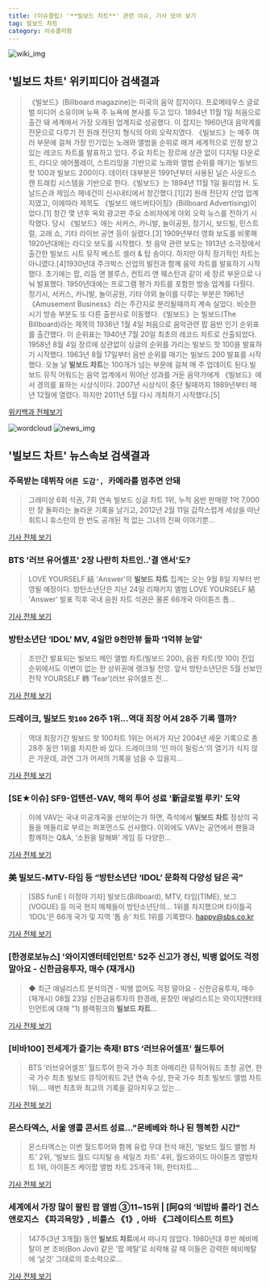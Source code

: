 ```yaml
---
title: (이슈클립) '**빌보드 차트**' 관련 이슈, 기사 모아 보기
tag: 빌보드 차트
category: 이슈클리핑
---
```

![wiki_img](https://user-images.githubusercontent.com/42597476/44503234-41136a80-a6d0-11e8-9071-6fc6418eafe4.png)
## **'**빌보드 차트**'** 위키피디아 검색결과
>《빌보드》(Billboard magazine)는 미국의 음악 잡지이다. 프로메테우스 글로벌 미디어 소유이며 뉴욕 주 뉴욕에 본사를 두고 있다. 1894년 11월 1일 처음으로 출간 돼 세계에서 가장 오래된 업계지로 성공했다. 이 잡지는 1960년대 음악계를 전문으로 다루기 전 원래 전단지 형식의 야외 오락지였다. 《빌보드》는 매주 여러 부문에 걸쳐 가장 인기있는 노래와 앨범을 순위로 매겨 세계적으로 인정 받고 있는 레코드 차트를 발표하고 있다. 주요 차트는 장르에 상관 없이 디지털 다운로드, 라디오 에어플레이, 스트리밍을 기반으로 노래와 앨범 순위를 매기는 빌보드 핫 100과 빌보드 200이다. 데이터 대부분은 1991년부터 사용된 닐슨 사운드스캔 트래킹 시스템을 기반으로 한다.《빌보드》는 1894년 11월 1일 윌리엄 H. 도날드슨과 제임스 헤네건이 신시내티에서 창간했다.[1][2] 원래 전단지 산업 업계지였고, 이에따라 제목도 《빌보드 애드버타이징》(Billboard Advertising)이었다.[1] 창간 몇 년후 옥외 광고판 주요 소비자에게 야외 오락 뉴스를 전하기 시작했다. 당시 《빌보드》에는 서커스, 카니발, 놀이공원, 정기시, 보드빌, 민스트럴, 고래 쇼, 기타 라이브 공연 등이 실렸다.[3] 1909년부터 영화 보도를 비롯해 1920년대에는 라디오 보도를 시작했다. 첫 음악 관련 보도는 1913년 소극장에서 출간한 빌보드 시트 뮤직 베스트 셀러 & 탑 송이다. 하지만 아직 정기적인 차트는 아니였다.[4]1930년대 주크박스 산업의 발전과 함께 음악 차트를 발표하기 시작했다. 초기에는 팝, 리듬 앤 블루스, 컨트리 앤 웨스턴과 같이 세 장르 부문으로 나눠 발표했다. 1950년대에는 프로그램 평가 차트를 포함한 방송 업계를 다뤘다. 정기시, 서커스, 카니발, 놀이공원, 기타 야외 놀이를 다루는 부분은 1961년 《Amusement Business》라는 주간지로 분리될때까지 계속 실었다. 비슷한 시기 방송 부분도 또 다른 출판사로 이동했다.《빌보드》는 빌보드(The Billboard)라는 제목의 1936년 1월 4일 처음으로 음악관련 팝 음반 인기 순위표를 출간했다. 이 순위표는 1940년 7월 20일 최초의 레코드 차트로 산출되었다. 1958년 8월 4일 장르에 상관없이 싱글의 순위를 가리는 빌보드 핫 100을 발표하기 시작했다. 1963년 8월 17일부터 음반 순위를 매기는 빌보드 200 발표를 시작했다. 오늘 날 **빌보드 차트**는 100개가 넘는 부문에 걸쳐 매 주 업데이트 된다.빌보드 뮤직 어워드는 음악 업계에서 뛰어난 성과를 거둔 음악가에게 《빌보드》에서 경의를 표하는 시상식이다. 2007년 시상식이 중단 될때까지 1989년부터 매년 12월에 열렸다. 하지만 2011년 5월 다시 개최하기 시작했다.[5]

<a href="https://ko.wikipedia.org/wiki/빌보드 차트" target="_blank">위키백과 전체보기</a>

![wordcloud](https://s3.ap-northeast-2.amazonaws.com/lyrics101-wordcloud/2018-08-28-1535464772.png)
![news_img](https://user-images.githubusercontent.com/42597476/44507050-1206f400-a6e4-11e8-8d98-7ffbfebb353f.png)
## **'**빌보드 차트**'** 뉴스속보 검색결과
### 주목받는 데뷔작 `어른 도감', `카메라를 멈추면 안돼

>그래미상 6회 석권, 7회 연속 빌보드 싱글 차트 1위, 누적 음반 판매량 1억 7,000만 장 돌파라는 놀라운 기록을 남기고, 2012년 2월 11일 갑작스럽게 세상을 떠난 휘트니 휴스턴의 한 번도 공개된 적 없는 그녀의 진짜 이야기뿐...

<a href="http://www.sjbnews.com/news/articleView.html?idxno=616806" target="_blank">기사 전체 보기</a>

### BTS '러브 유어셀프' 2장 나란히 차트인..'결 앤서'도?

>LOVE YOURSELF 結 'Answer'의 **빌보드 차트** 집계는 오는 9월 8일 자부터 반영될 예정이다. 방탄소년단은 지난 24일 리패키지 앨범 LOVE YOURSELF 結 'Answer' 발표 직후 국내 음원 차트 석권은 물론 66개국 아이튠즈 톱...

<a href="http://star.mt.co.kr/stview.php?no=2018082811253271636" target="_blank">기사 전체 보기</a>

### 방탄소년단 ‘IDOL’ MV, 4일만 9천만뷰 돌파 ‘1억뷰 눈앞’

>조만간 발표되는 빌보드 메인 앨범 차트(빌보드 200), 음원 차트(핫 100) 진입 순위에서도 이변이 없는 한 상위권에 랭크될 전망. 앞서 방탄소년단은 5월 선보인 전작 YOURSELF 轉 ‘Tear’(러브 유어셀프 전...

<a href="http://www.newsen.com/news_view.php?uid=201808281713040410" target="_blank">기사 전체 보기</a>

### 드레이크, 빌보드 `핫100` 26주 1위...역대 최장 어셔 28주 기록 깰까?

>역대 최장기간 빌보드 핫 100차트 1위는 어셔가 지난 2004년 세운 기록으로 총 28주 동안 1위를 차지한 바 있다. 드레이크의 ‘인 마이 필링스’의 열기가 식지 않은 가운데, 과연 그가 어셔의 기록을 넘을 수 있을지...

<a href="http://star.mk.co.kr/new/view.php?mc=ST&year=2018&no=540320" target="_blank">기사 전체 보기</a>

### [SE★이슈] SF9-업텐션-VAV, 해외 투어 성료 '新글로벌 루키' 도약

>이에 VAV는 국내 미공개곡을 선보이는가 하면, 즉석에서 **빌보드 차트** 정상의 곡들을 메들리로 부르는 퍼포먼스도 선사했다. 이외에도 VAV는 공연에서 팬들과 함께하는 Q&A, ‘소원을 말해봐’ 게임 등 다양한...

<a href="http://www.sedaily.com/NewsView/1S3JBSNY2Y" target="_blank">기사 전체 보기</a>

### 美 빌보드-MTV-타임 등 “방탄소년단 ‘IDOL’ 문화적 다양성 담은 곡”

>[SBS funEㅣ이정아 기자] 빌보드(Billboard), MTV, 타임(TIME), 보그(VOGUE) 등 미국 현지 매체들이 방탄소년단의... 1위를 차지했으며 타이틀곡 ‘IDOL’은 66개 국가 및 지역 ‘톱 송’ 차트 1위를 기록했다. happy@sbs.co.kr  

<a href="http://sbsfune.sbs.co.kr/news/news_content.jsp?article_id=E10009189190" target="_blank">기사 전체 보기</a>

### [한경로보뉴스] '와이지엔터테인먼트' 52주 신고가 경신, 빅뱅 없어도 걱정 말아요 - 신한금융투자, 매수 (재개시)

>◆ 최근 애널리스트 분석의견 - 빅뱅 없어도 걱정 말아요 - 신한금융투자, 매수 (재개시) 08월 23일 신한금융투자의 한경래, 윤창민 애널리스트는 와이지엔터테인먼트에 대해 "1) 블랙핑크의 **빌보드 차트**...

<a href="http://news.hankyung.com/article/201808283582L" target="_blank">기사 전체 보기</a>

### [비바100] 전세계가 즐기는 축제! BTS ‘러브유어셀프’ 월드투어

>BTS ‘러브유어셀프’ 월드투어 한국 가수 최초 아메리칸 뮤직어워드 초청 공연, 한국 가수 최초 빌보드 뮤직어워드 2년 연속 수상, 한국 가수 최초 빌보드 앨범 차트 1위…. 매번 최초와 최고의 기록을 갈아치우고 있는...

<a href="http://www.viva100.com/main/view.php?key=20180827010008058" target="_blank">기사 전체 보기</a>

### 몬스타엑스, 서울 앵콜 콘서트 성료..."몬베베와 하나 된 행복한 시간"

>몬스타엑스는 이번 월드투어와 함께 유럽 무대 전석 매진, '빌보드 월드 앨범 차트' 2위, '빌보드 월드 디지털 송 세일즈 차트' 4위, 월드와이드 아이튠즈 앨범차트 1위, 아이튠즈 케이팝 앨범 차트 25개국 1위, 한터차트...

<a href="http://www.newsfreezone.co.kr/news/articleView.html?idxno=77212" target="_blank">기사 전체 보기</a>

### 세계에서 가장 많이 팔린 팝 앨범 ③11~15위 | [阿Q의 ‘비밥바 룰라’] 건스앤로지스 《파괴욕망》, 비틀스 《1》, 아바 《그레이티스트 히트》

>147주(3년 3개월) 동안 **빌보드 차트**에서 떠나지 않았다. 1980년대 후반 헤비메탈이 본 조비(Bon Jovi) 같은 ‘팝 메탈’로 쇠락해 갈 때 이들은 강력한 헤비메탈에 ‘날것’ 그대로의 호소력으로...

<a href="http://monthly.chosun.com/client/mdaily/daily_view.asp?idx=4906&Newsnumb=2018084906" target="_blank">기사 전체 보기</a>



